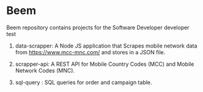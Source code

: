 # Beem
Beem repository contains projects for the Software Developer developer test


1. data-scrapper: A Node JS application that Scrapes mobile network 
data from https://www.mcc-mnc.com/ and stores in a JSON file.

2. scrapper-api: A REST API for Mobile Country Codes (MCC) and Mobile Network Codes (MNC).

3. sql-query : SQL queries for order and campaign table.

